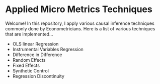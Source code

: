 # Applied Micro Metrics Techniques

Welcome! In this repository, I apply various causal inference techniques commonly done by Econometricians. Here is a list of various techniques that are implemented...

* OLS linear Regression
* Instrumental Variables Regression
* Difference in Difference
* Random Effects
* Fixed Effects
* Synthetic Control
* Regression Discontinuity


